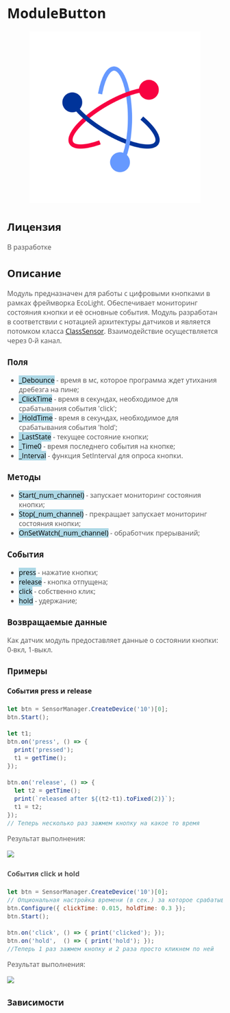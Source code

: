 <div style = "font-family: 'Open Sans', sans-serif; font-size: 16px">

# ModuleButton

<div style = "color: #555">
    <p align="center">
    <img src="./res/logo.png" width="400" title="hover text">
    </p>
</div>

## Лицензия

<div style = "color: #555">
В разработке
</div>

## Описание
<div style = "color: #555">

Модуль предназначен для работы с цифровыми кнопками в рамках фреймворка EcoLight. Обеспечивает мониторинг состояния кнопки и её основные события. Модуль разработан в соответствии с нотацией архитектуры датчиков и является потомком класса [ClassSensor](https://github.com/Konkery/ModuleSensorArchitecture/blob/main/README.md). Взаимодействие осуществляется через 0-й канал. 

</div>

### Поля
<div style = "color: #555">

- <mark style="background-color: lightblue">_Debounce</mark> - время в мс, которое программа ждет утихания дребезга на пине;
- <mark style="background-color: lightblue">_ClickTime</mark> - время в секундах, необходимое для срабатывания события 'click';
- <mark style="background-color: lightblue">_HoldTime</mark> - время в секундах, необходимое для срабатывания события 'hold';
- <mark style="background-color: lightblue">_LastState</mark> - текущее состояние кнопки;
- <mark style="background-color: lightblue">_Time0</mark> - время последнего события на кнопке;
- <mark style="background-color: lightblue">_Interval</mark> - функция SetInterval для опроса кнопки.
</div>

### Методы
<div style = "color: #555">

- <mark style="background-color: lightblue">Start(_num_channel)</mark> - запускает мониторинг состояния кнопки;
- <mark style="background-color: lightblue">Stop(_num_channel)</mark> - прекращает запускает мониторинг состояния кнопки;
- <mark style="background-color: lightblue">OnSetWatch(_num_channel)</mark> - обработчик прерываний;
</div>

### События
<div style = "color: #555">

- <mark style="background-color: lightblue">press</mark> - нажатие кнопки;
- <mark style="background-color: lightblue">release</mark> - кнопка отпущена;
- <mark style="background-color: lightblue">click</mark> - собственно клик;
- <mark style="background-color: lightblue">hold</mark> - удержание;
</div>

### Возвращаемые данные
<div style = "color: #555">
Как датчик модуль предоставляет данные о состоянии кнопки: 0-вкл, 1-выкл.
</div>

### Примеры
#### События press и release
<div style = "color: #555">

```js
let btn = SensorManager.CreateDevice('10')[0];
btn.Start();

let t1;
btn.on('press', () => {
  print('pressed');
  t1 = getTime();
});

btn.on('release', () => {
  let t2 = getTime();
  print(`released after ${(t2-t1).toFixed(2)}`);
  t1 = t2;
});
// Теперь несколько раз зажмем кнопку на какое то время
```

Результат выполнения:
<div align='left'>
    <img src='./example-1-btn.png'>
</div>

#### События click и hold 
```js
let btn = SensorManager.CreateDevice('10')[0];
// Опциональная настройка времени (в сек.) за которое срабатывают клик и удержание
btn.Configure({ clickTime: 0.015, holdTime: 0.3 });
btn.Start();

btn.on('click', () => { print('clicked'); });
btn.on('hold',  () => { print('hold'); });
//Теперь 1 раз зажмем кнопку и 2 раза просто кликнем по ней
```

Результат выполнения:
<div align='left'>
    <img src='./example-2-btn.png'>
</div>

</div>

### Зависимости
<div style = "color: #555">

</div>

</div>
